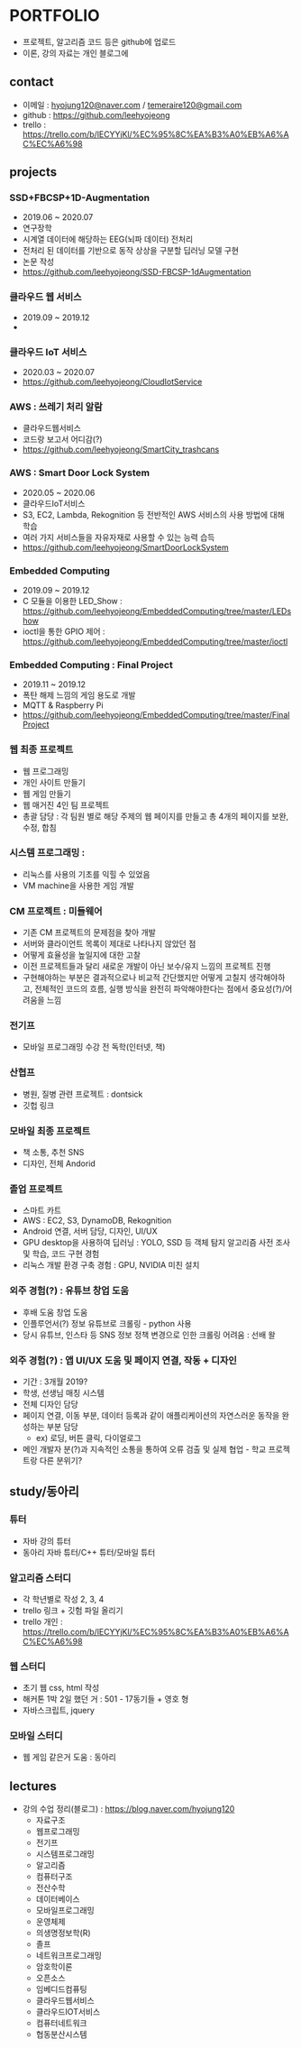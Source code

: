 # PORTFOLIO
- 프로젝트, 알고리즘 코드 등은 github에 업로드 
- 이론, 강의 자료는 개인 블로그에 

## contact
- 이메일 : hyojung120@naver.com / temeraire120@gmail.com
- github : https://github.com/leehyojeong
- trello : https://trello.com/b/lECYYjKl/%EC%95%8C%EA%B3%A0%EB%A6%AC%EC%A6%98

## projects
### SSD+FBCSP+1D-Augmentation 
- 2019.06 ~ 2020.07
- 연구장학
- 시계열 데이터에 해당하는 EEG(뇌파 데이터) 전처리
- 전처리 된 데이터를 기반으로 동작 상상을 구분할 딥러닝 모델 구현
- 논문 작성
- https://github.com/leehyojeong/SSD-FBCSP-1dAugmentation
### 클라우드 웹 서비스
- 2019.09 ~ 2019.12
- 
### 클라우드 IoT 서비스
- 2020.03 ~ 2020.07
- https://github.com/leehyojeong/CloudIotService
### AWS : 쓰레기 처리 알람
- 클라우드웹서비스
- 코드랑 보고서 어디감(?)
- https://github.com/leehyojeong/SmartCity_trashcans
### AWS : Smart Door Lock System
- 2020.05 ~ 2020.06
- 클라우드IoT서비스
- S3, EC2, Lambda, Rekognition 등 전반적인 AWS 서비스의 사용 방법에 대해 학습
- 여러 가지 서비스들을 자유자재로 사용할 수 있는 능력 습득
- https://github.com/leehyojeong/SmartDoorLockSystem
### Embedded Computing 
- 2019.09 ~ 2019.12
- C 모듈을 이용한 LED_Show : https://github.com/leehyojeong/EmbeddedComputing/tree/master/LEDshow
- ioctl을 통한 GPIO 제어 : https://github.com/leehyojeong/EmbeddedComputing/tree/master/ioctl
### Embedded Computing : Final Project 
- 2019.11 ~ 2019.12
- 폭탄 해제 느낌의 게임 용도로 개발 
- MQTT & Raspberry Pi
- https://github.com/leehyojeong/EmbeddedComputing/tree/master/FinalProject
### 웹 최종 프로젝트 
- 웹 프로그래밍
- 개인 사이트 만들기 
- 웹 게임 만들기 
- 웹 매거진 4인 팀 프로젝트 
- 총괄 담당 : 각 팀원 별로 해당 주제의 웹 페이지를 만들고 총 4개의 페이지를 보완, 수정, 합침 
### 시스템 프로그래밍 : 
- 리눅스를 사용의 기초를 익힐 수 있었음 
- VM machine을 사용한 게임 개발
### CM 프로젝트 : 미들웨어 
- 기존 CM 프로젝트의 문제점을 찾아 개발 
- 서버와 클라이언트 목록이 제대로 나타나지 않았던 점
- 어떻게 효율성을 높일지에 대한 고찰
- 이전 프로젝트들과 달리 새로운 개발이 아닌 보수/유지 느낌의 프로젝트 진행
- 구현해야하는 부분은 결과적으로나 비교적 간단했지만 어떻게 고칠지 생각해야하고, 전체적인 코드의 흐름, 실행 방식을 완전히 파악해야한다는 점에서 중요성(?)/어려움을 느낌
### 전기프
- 모바일 프로그래밍 수강 전 독학(인터넷, 책)
### 산협프
- 병원, 질병 관련 프로젝트 : dontsick
- 깃헙 링크
### 모바일 최종 프로젝트 
- 책 소통, 추천 SNS
- 디자인, 전체 Andorid
### 졸업 프로젝트 
- 스마트 카트
- AWS : EC2, S3, DynamoDB, Rekognition
- Android 연결, 서버 담당, 디자인, UI/UX
- GPU desktop을 사용하여 딥러닝 : YOLO, SSD 등 객체 탐지 알고리즘 사전 조사 및 학습, 코드 구현 경험
- 리눅스 개발 환경 구축 경험 : GPU, NVIDIA 미친 설치 
### 외주 경험(?) : 유튜브 창업 도움
- 후배 도움 창업 도움 
- 인플루언서(?) 정보 유튜브로 크롤링 - python 사용
- 당시 유튜브, 인스타 등 SNS 정보 정책 변경으로 인한 크롤링 어려움 : 선배 왈
### 외주 경험(?) : 앱 UI/UX 도움 및 페이지 연결, 작동 + 디자인
- 기간 : 3개월 2019? 
- 학생, 선생님 매칭 시스템 
- 전체 디자인 담당
- 페이지 연결, 이동 부분, 데이터 등록과 같이 애플리케이션의 자연스러운 동작을 완성하는 부분 담당
  - ex) 로딩, 버튼 클릭, 다이얼로그
- 메인 개발자 분(?)과 지속적인 소통을 통하여 오류 검출 및 실제 협업 - 학교 프로젝트랑 다른 분위기?

## study/동아리
### 튜터 
- 자바 강의 튜터 
- 동아리 자바 튜터/C++ 튜터/모바일 튜터
### 알고리즘 스터디
- 각 학년별로 작성 2, 3, 4
- trello 링크 + 깃험 파일 올리기 
- trello 개인 : https://trello.com/b/lECYYjKl/%EC%95%8C%EA%B3%A0%EB%A6%AC%EC%A6%98
### 웹 스터디
- 초기 웹 css, html 작성 
- 해커톤 1박 2일 했던 거 : 501 - 17동기들 + 영호 형
- 자바스크립트, jquery
### 모바일 스터디
- 웹 게임 같은거 도움 : 동아리 

## lectures
- 강의 수업 정리(블로그) : https://blog.naver.com/hyojung120
  - 자료구조
  - 웹프로그래밍
  - 전기프
  - 시스템프로그래밍
  - 알고리즘
  - 컴퓨터구조
  - 전산수학
  - 데이터베이스
  - 모바일프로그래밍
  - 운영체제
  - 의생명정보학(R)
  - 졸프 
  - 네트워크프로그래밍
  - 암호학이론
  - 오픈소스
  - 임베디드컴퓨팅
  - 클라우드웹서비스
  - 클라우드IOT서비스
  - 컴퓨터네트워크
  - 협동분산시스템

